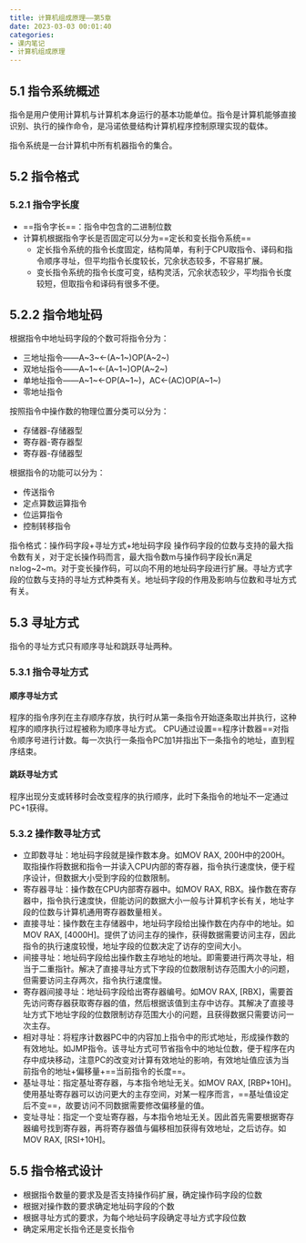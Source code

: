 ```yaml
---
title: 计算机组成原理——第5章
date: 2023-03-03 00:01:40
categories:
- 课内笔记
- 计算机组成原理
---
```

## 5.1 指令系统概述
指令是用户使用计算机与计算机本身运行的基本功能单位。指令是计算机能够直接识别、执行的操作命令，是冯诺依曼结构计算机程序控制原理实现的载体。

指令系统是一台计算机中所有机器指令的集合。

## 5.2 指令格式
### 5.2.1 指令字长度
- ==指令字长==：指令中包含的二进制位数
- 计算机根据指令字长是否固定可以分为==定长和变长指令系统==
	- 定长指令系统的指令长度固定，结构简单，有利于CPU取指令、译码和指令顺序寻址，但平均指令长度较长，冗余状态较多，不容易扩展。
	- 变长指令系统的指令长度可变，结构灵活，冗余状态较少，平均指令长度较短，但取指令和译码有很多不便。

## 5.2.2 指令地址码
根据指令中地址码字段的个数可将指令分为：
- 三地址指令——A~3~←(A~1~)OP(A~2~)
- 双地址指令——A~1~←(A~1~)OP(A~2~)
- 单地址指令——A~1~←OP(A~1~)，AC←(AC)OP(A~1~)
- 零地址指令

按照指令中操作数的物理位置分类可以分为：
- 存储器-存储器型
- 寄存器-寄存器型
- 寄存器-存储器型

根据指令的功能可以分为：
- 传送指令
- 定点算数运算指令
- 位运算指令
- 控制转移指令

指令格式：操作码字段+寻址方式+地址码字段
操作码字段的位数与支持的最大指令数有关，对于定长操作码而言，最大指令数m与操作码字段长n满足n≥log~2~m。对于变长操作码，可以向不用的地址码字段进行扩展。寻址方式字段的位数与支持的寻址方式种类有关。地址码字段的作用及影响与位数和寻址方式有关。

## 5.3 寻址方式
指令的寻址方式只有顺序寻址和跳跃寻址两种。

### 5.3.1 指令寻址方式
#### 顺序寻址方式
程序的指令序列在主存顺序存放，执行时从第一条指令开始逐条取出并执行，这种程序的顺序执行过程被称为顺序寻址方式。
CPU通过设置==程序计数器==对指令顺序号进行计数。每一次执行一条指令PC加1并指出下一条指令的地址，直到程序结束。

#### 跳跃寻址方式
程序出现分支或转移时会改变程序的执行顺序，此时下条指令的地址不一定通过PC+1获得。

### 5.3.2 操作数寻址方式
- 立即数寻址：地址码字段就是操作数本身。如MOV RAX, 200H中的200H。取指操作将数据和指令一并读入CPU内部的寄存器，指令执行速度快，便于程序设计，但数据大小受到字段的位数限制。
- 寄存器寻址：操作数在CPU内部寄存器中。如MOV RAX, RBX。操作数在寄存器中，指令执行速度快，但能访问的数据大小一般与计算机字长有关，地址字段的位数与计算机通用寄存器数量相关。
- 直接寻址：操作数在主存储器中，地址码字段给出操作数在内存中的地址。如MOV RAX, [4000H]。提供了访问主存的操作，获得数据需要访问主存，因此指令的执行速度较慢，地址字段的位数决定了访存的空间大小。
- 间接寻址：地址码字段给出操作数主存地址的地址。即需要进行两次寻址，相当于二重指针。解决了直接寻址方式下字段的位数限制访存范围大小的问题，但需要访问主存两次，指令执行速度慢。
- 寄存器间接寻址：地址码字段给出寄存器编号。如MOV RAX, [RBX]，需要首先访问寄存器获取寄存器的值，然后根据该值到主存中访存。其解决了直接寻址方式下地址字段的位数限制访存范围大小的问题，且获得数据只需要访问一次主存。
- 相对寻址：将程序计数器PC中的内容加上指令中的形式地址，形成操作数的有效地址。如JMP指令。该寻址方式可节省指令中的地址位数，便于程序在内存中成块移动，注意PC的改变对计算有效地址的影响，有效地址值应该为当前指令的地址+偏移量+==当前指令的长度==。
- 基址寻址：指定基址寄存器，与本指令地址无关。如MOV RAX, [RBP+10H]。使用基址寄存器可以访问更大的主存空间，对某一程序而言，==基址值设定后不变==，故要访问不同数据需要修改偏移量的值。
- 变址寻址：指定一个变址寄存器，与本指令地址无关。因此首先需要根据寄存器编号找到寄存器，再将寄存器值与偏移相加获得有效地址，之后访存。如MOV RAX, [RSI+10H]。

## 5.5 指令格式设计
- 根据指令数量的要求及是否支持操作码扩展，确定操作码字段的位数
- 根据对操作数的要求确定地址码字段的个数
- 根据寻址方式的要求，为每个地址码字段确定寻址方式字段位数
- 确定采用定长指令还是变长指令